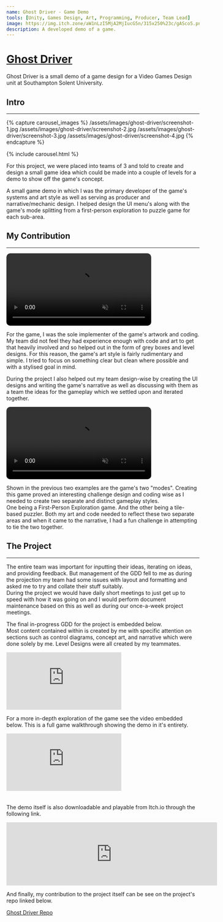 ```yaml
---
name: Ghost Driver - Game Demo
tools: [Unity, Games Design, Art, Programming, Producer, Team Lead]
image: https://img.itch.zone/aW1nLzI5MjA2MjIucG5n/315x250%23c/gASco5.png
description: A developed demo of a game.
---
```


<u>Ghost Driver</u>
==============================
Ghost Driver is a small demo of a game design for a Video Games Design unit at Southampton Solent University.

## Intro
---

{% capture carousel_images %}
/assets/images/ghost-driver/screenshot-1.jpg
/assets/images/ghost-driver/screenshot-2.jpg
/assets/images/ghost-driver/screenshot-3.jpg
/assets/images/ghost-driver/screenshot-4.jpg
{% endcapture %}

{% include carousel.html %}

For this project, we were placed into teams of 3 and told to create and design a small game idea which could be made into a couple of levels for a demo to show off the game's concept.

A small game demo in which I was the primary developer of the game's systems and art style as well as serving as producer and narrative/mechanic design. I helped design the UI menu's along with the game's mode splitting from a first-person exploration to puzzle game for each sub-area.

## My Contribution
---

<div class="center-video">
  <video autoplay loop muted style="width:75%; border-radius: 10px;" controls>
    <source src="/assets/files/ghost-driver/ghost-driver-world-example.webm" type="video/webm" />
  </video>
</div>

For the game, I was the sole implementer of the game's artwork and coding. My team did not feel they had experience enough with code and art to get that heavily involved and so helped out in the form of grey boxes and level designs. For this reason, the game's art style is fairly rudimentary and simple. I tried to focus on something clear but clean where possible and with a stylised goal in mind.

During the project I also helped out my team design-wise by creating the UI designs and writing the game's narrative as well as discussing with them as a team the ideas for the gameplay which we settled upon and iterated together.

<div class="center-video">
  <video autoplay loop muted style="width:75%; border-radius: 10px;" controls>
    <source src="/assets/files/ghost-driver/ghost-driver-puzzle-example.webm" type="video/webm" />
  </video>
</div>

Shown in the previous two examples are the game's two "modes". Creating this game proved an interesting challenge design and coding wise as I needed to create two separate and distinct gameplay styles. <br>
One being a First-Person Exploration game. And the other being a tile-based puzzler. Both my art and code needed to reflect these two separate areas and when it came to the narrative, I had a fun challenge in attempting to tie the two together.

## The Project
---

The entire team was important for inputting their ideas, iterating on ideas, and providing feedback. But management of the GDD fell to me as during the projection my team had some issues with layout and formatting and asked me to try and collate their stuff suitably. <br>
During the project we would have daily short meetings to just get up to speed with how it was going on and I would perform document maintenance based on this as well as during our once-a-week project meetings.

The final in-progress GDD for the project is embedded below. <br>
Most content contained within is created by me with specific attention on sections such as control diagrams, concept art, and narrative which were done solely by me. Level Designs were all created by my teammates.


<div class="pdf-container">
    <iframe loading="lazy" frameborder="0" scrolling="no"
        src="https://drive.google.com/file/d/1V9EcXwWQM4-U-OpEKuJqxZ2C2FaKZ0VM/preview"
        onload="$('.pdf-container').css('background-image', 'none');">
    </iframe>
</div>

For a more in-depth exploration of the game see the video embedded below. This is a full game walkthrough showing the demo in it's entirety.

<div class="video-display">
    <iframe frameborder="0"
            style="margin-bottom: 20px;"
            allow="accelerometer; autoplay; encrypted-media; gyroscope; picture-in-picture"
            src="https://www.youtube.com/embed/WsY_g9q5boM"  
            allowfullscreen="allowfullscreen">
    </iframe>
</div>

The demo itself is also downloadable and playable from Itch.io through the following link.

<div class="itch-embeds">
    <iframe frameborder="0"
        src="https://itch.io/embed/557159?border_width=0&amp;bg_color=222222&amp;fg_color=eeeeee&amp;link_color=aefef6&amp;border_color=363636"
        width="550" height="165">
        <a href="https://james-aaron-johnson.itch.io/ghost-driver-demo">Ghost Driver Demo by JJ, OrganicJuiceMan, Pennma</a>
    </iframe>
</div>

And finally, my contribution to the project itself can be see on the project's repo linked below.

<p class="text-center">
<a href="https://github.com/Chi-Time/Ghost_Driver_CGP603" class="button" target="_blank">Ghost Driver Repo</a>
</p>
